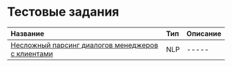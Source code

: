 # Тестовые задания
| Название | Тип | Описание | 
| :---------------------- | :---------------------- | :---------------------- |
| [Несложный парсинг диалогов менеджеров с клиентами](manager_dialog_parsing) | NLP | ----- |
